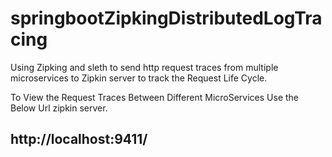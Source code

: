 # springbootZipkingDistributedLogTracing
Using Zipking and sleth to send http request traces from multiple microservices to Zipkin server to track the Request Life Cycle.

To View the Request Traces Between Different MicroServices Use the Below Url zipkin server.
## http://localhost:9411/
